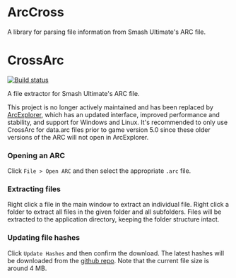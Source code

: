 # ArcCross
A library for parsing file information from Smash Ultimate's ARC file.

# CrossArc
[![Build status](https://ci.appveyor.com/api/projects/status/drd2v75fe4mqm4po?svg=true)](https://ci.appveyor.com/project/Ploaj/arccross) 

A file extractor for Smash Ultimate's ARC file. 

This project is no longer actively maintained and has been replaced by [ArcExplorer](https://github.com/ScanMountGoat/ArcExplorer), which has an updated interface, improved performance and stability, and support for Windows and Linux. It's recommended to only use CrossArc for data.arc files prior to game version 5.0 since these older versions of the ARC will not open in ArcExplorer.  


### Opening an ARC
Click `File > Open ARC` and then select the appropriate `.arc` file. 

### Extracting files
Right click a file in the main window to extract an individual file. Right click a folder to extract all files in the given folder and all subfolders. Files will be extracted to the application directory, keeping the folder structure intact. 

### Updating file hashes
Click `Update Hashes` and then confirm the download. The latest hashes will be downloaded from the [github repo](https://github.com/ultimate-research/archive-hashes). Note that the current file size is around 4 MB.
